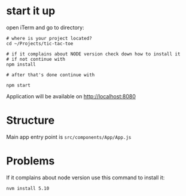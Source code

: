 # start it up

open iTerm and go to directory:

```
# where is your project located?
cd ~/Projects/tic-tac-toe

# if it complains about NODE version check down how to install it
# if not continue with 
npm install

# after that's done continue with 

npm start
```

Application will be available on [http://localhost:8080](http://localhost:8080)


# Structure

Main app entry point is `src/components/App/App.js`


# Problems

If it complains about node version use this command to install it:

`nvm install 5.10`

